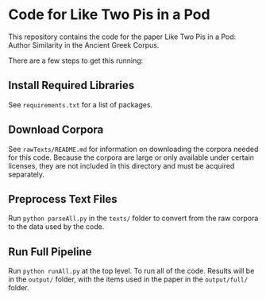 # Code for Like Two Pis in a Pod

This repository contains the code for the paper Like Two Pis in a Pod: Author Similarity in the Ancient Greek Corpus.

There are a few steps to get this running:

## Install Required Libraries

See `requirements.txt` for a list of packages.

## Download Corpora

See `rawTexts/README.md` for information on downloading the corpora needed for this code. Because the corpora are large or only available under certain licenses, they are not included in this directory and must be acquired separately.

## Preprocess Text Files

Run `python parseAll.py` in the `texts/` folder to convert from the raw corpora to the data used by the code.

## Run Full Pipeline

Run `python runAll.py` at the top level. To run all of the code. Results will be in the `output/` folder, with the items used in the paper in the `output/full/` folder.
